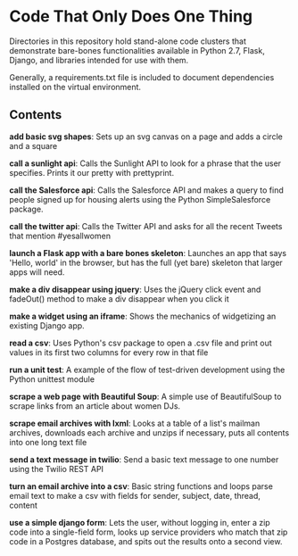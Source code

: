 Code That Only Does One Thing
=============================

Directories in this repository hold stand-alone code clusters that demonstrate bare-bones functionalities available in Python 2.7, Flask, Django, and libraries intended for use with them.

Generally, a requirements.txt file is included to document dependencies installed on the virtual environment.



Contents
--------
**add basic svg shapes**: Sets up an svg canvas on a page and adds a circle and a square

**call a sunlight api**: Calls the Sunlight API to look for a phrase that the user specifies. Prints it our pretty with prettyprint.

**call the Salesforce api**: Calls the Salesforce API and makes a query to find people signed up for housing alerts using the Python SimpleSalesforce package.

**call the twitter api**: Calls the Twitter API and asks for all the recent Tweets that mention #yesallwomen

**launch a Flask app with a bare bones skeleton**: Launches an app that says 'Hello, world' in the browser, but has the full (yet bare) skeleton that larger apps will need.

**make a div disappear using jquery**: Uses the jQuery click event and fadeOut() method to make a div disappear when you click it

**make a widget using an iframe**: Shows the mechanics of widgetizing an existing Django app.

**read a csv**: Uses Python's csv package to open a .csv file and print out values in its first two columns for every row in that file

**run a unit test**: A example of the flow of test-driven development using the Python unittest module

**scrape a web page with Beautiful Soup**: A simple use of BeautifulSoup to scrape links from an article about women DJs.

**scrape email archives with lxml**: Looks at a table of a list's mailman archives, downloads each archive and unzips if necessary, puts all contents into one long text file

**send a text message in twilio**: Send a basic text message to one number using the Twilio REST API

**turn an email archive into a csv**: Basic string functions and loops parse email text to make a csv with fields for sender, subject, date, thread, content

**use a simple django form**: Lets the user, without logging in, enter a zip code into a single-field form, looks up service providers who match that zip code in a Postgres database, and spits out the results onto a second view.


